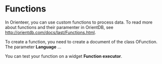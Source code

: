# Functions

In Orienteer, you can use custom functions to process data. To read more about functions and their paramenter in OrientDB, see http://orientdb.com/docs/last/Functions.html.

To create a function, you need to create a document of the class OFunction. The parameter **Language** ...

You can test your function on a widget **Function executor**.

